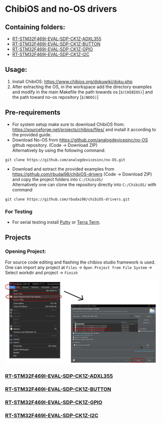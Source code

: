 # ChibiOS and no-OS drivers

## Containing folders:
* [RT-STM32F469I-EVAL-SDP-CK1Z-ADXL355](https://github.com/rbudai98/chibiOS-drivers/tree/main/RT-STM32F469I-EVAL-SDP-CK1Z-ADXL355)
* [RT-STM32F469I-EVAL-SDP-CK1Z-BUTTON](https://github.com/rbudai98/chibiOS-drivers/tree/main/RT-STM32F469I-EVAL-SDP-CK1Z-BUTTON)
* [RT-STM32F469I-EVAL-SDP-CK1Z-GPIO](https://github.com/rbudai98/chibiOS-drivers/tree/main/RT-STM32F469I-EVAL-SDP-CK1Z-GPIO)
* [RT-STM32F469I-EVAL-SDP-CK1Z-I2C](https://github.com/rbudai98/chibiOS-drivers/tree/main/RT-STM32F469I-EVAL-SDP-CK1Z-I2C)

## Usage:
1. Install ChibiOS: https://www.chibios.org/dokuwiki/doku.php
2. After extracting the OS, in the workspace add the directory examples and modify in the main Makefile the path towards os [```$(CHIBIOS)```] and the path toward no-os repository [```$(NOOS)```]

## Pre-requirements
* For system setup make sure to download ChibiOS from: https://sourceforge.net/projects/chibios/files/
and install it according to the provided guide.
* Download No-OS from https://github.com/analogdevicesinc/no-OS github repository. (Code -> Download ZIP) \
Alternatively by using the following command: 
```console 
git clone https://github.com/analogdevicesinc/no-OS.git
```

* Download and extract the provided examples from https://github.com/rbudai98/chibiOS-drivers (Code -> Download ZIP) and copy the project folders into ```C:/ChibiOS/``` \
Alternatively one can clone the repository directly into ```C:/ChibiOS/``` with command 
```console
git clone https://github.com/rbudai98/chibiOS-drivers.git
```
### For Testing
* For serial testing install [Putty](https://www.putty.org/) or [Terra Term](https://tera-term.en.softonic.com/).

## Projects
### Opening Project:
For source code editing and flashing the chibios studio framework is used. One can import any project at ```Files``` -> ```Open Project from File System``` -> Select workdir and project -> ```Finish```

![Import steps](misc/project_import_steps.jpg "Import project")

### [RT-STM32F469I-EVAL-SDP-CK1Z-ADXL355](https://github.com/rbudai98/chibiOS-drivers/tree/main/RT-STM32F469I-EVAL-SDP-CK1Z-ADXL355)
### [RT-STM32F469I-EVAL-SDP-CK1Z-BUTTON](https://github.com/rbudai98/chibiOS-drivers/tree/main/RT-STM32F469I-EVAL-SDP-CK1Z-BUTTON)
### [RT-STM32F469I-EVAL-SDP-CK1Z-GPIO](https://github.com/rbudai98/chibiOS-drivers/tree/main/RT-STM32F469I-EVAL-SDP-CK1Z-GPIO)
### [RT-STM32F469I-EVAL-SDP-CK1Z-I2C](https://github.com/rbudai98/chibiOS-drivers/tree/main/RT-STM32F469I-EVAL-SDP-CK1Z-I2C)
